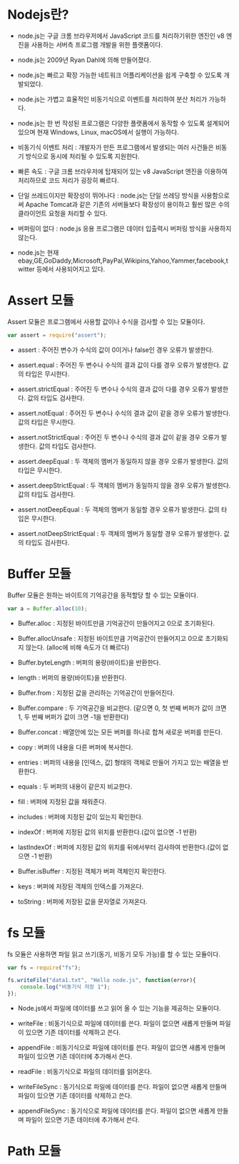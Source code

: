 # Nodejs란?

- node.js는 구글 크롬 브라우저에서 JavaScript 코드를 처리하기위한 엔진인 v8 엔진을 사용하는 서버측 프로그램 개발을 위한 플랫폼이다.

- node.js는 2009년 Ryan Dahl에 의해 만들어졌다.

- node.js는 빠르고 확장 가능한 네트워크 어플리케이션을 쉽게 구축할 수 있도록 개발되었다.

- node.js는 가볍고 효율적인 비동기식으로 이벤트를 처리하여 분산 처리가 가능하다.

- node.js는 한 번 작성된 프로그램은 다양한 플랫폼에서 동작할 수 있도록 설계되어 있으며 현재 Windows, Linux, macOS에서 실행이 가능하다.

- 비동기식 이벤트 처리 : 개발자가 만든 프로그램에서 발생되는 여러 사건들은 비동기 방식으로 동시에 처리될 수 있도록 지원한다.

- 빠른 속도 : 구글 크롬 브라우저에 탑재되어 있는 v8 JavaScript 엔진을 이용하여 처리하므로 코드 처리가 굉장히 빠르다.

- 단일 쓰레드이지만 확장성이 뛰어나다 : node.js는 단일 쓰레딩 방식을 사용함으로써 Apache Tomcat과 같은 기존의 서버들보다 확장성이 용이하고 훨씬 많은 수의 클라이언트 요청을 처리할 수 있다.

- 버퍼링이 없다 : node.js 응용 프로그램은 데이터 입출력시 버퍼링 방식을 사용하지 않는다.

- node.js는 현재 ebay,GE,GoDaddy,Microsoft,PayPal,Wikipins,Yahoo,Yammer,facebook,twitter 등에서 사용되어지고 있다.   

# Assert 모듈

Assert 모듈은 프로그램에서 사용할 값이나 수식을 검사할 수 있는 모듈이다.

```javascript
var assert = require("assert");
```

- assert : 주어진 변수가 수식의 값이 0이거나 false인 경우 오류가 발생한다.

- assert.equal : 주어진 두 변수나 수식의 결과 값이 다를 경우 오류가 발생한다. 값의 타입은 무시한다.

- assert.strictEqual : 주어진 두 변수나 수식의 결과 값이 다를 경우 오류가 발생한다. 값의 타입도 검사한다.

- assert.notEqual : 주어진 두 변수나 수식의 결과 값이 같을 경우 오류가 발생한다. 값의 타입은 무시한다.

- assert.notStrictEqual : 주어진 두 변수나 수식의 결과 값이 같을 경우 오류가 발생한다. 값의 타입도 검사한다.

- assert.deepEqual : 두 객체의 멤버가 동일하지 않을 경우 오류가 발생한다. 값의 타입은 무시한다.

- assert.deepStrictEqual : 두 객체의 멤버가 동일하지 않을 경우 오류가 발생한다. 값의 타입도 검사한다.

- assert.notDeepEqual : 두 객체의 멤버가 동일할 경우 오류가 발생한다. 값의 타입은 무시한다.

- assert.notDeepStrictEqual : 두 객체의 멤버가 동일할 경우 오류가 발생한다. 값의 타입도 검사한다.


# Buffer 모듈

Buffer 모듈은 원하는 바이트의 기억공간을 동적할당 할 수 있는 모듈이다.

```Javascript
var a = Buffer.alloc(10);
```

- Buffer.alloc : 지정된 바이트만큼 기억공간이 만들어지고 0으로 초기화된다.

- Buffer.allocUnsafe : 지정된 바이트만큼 기억공간이 만들어지고 0으로 초기화되지 않는다. (alloc에 비해 속도가 더 빠르다)

- Buffer.byteLength : 버퍼의 용량(바이트)을 반환한다.

- length : 버퍼의 용량(바이트)을 반환한다.

- Buffer.from : 지정된 값을 관리하는 기억공간이 만들어진다.

- Buffer.compare : 두 기억공간을 비교한다. (같으면 0, 첫 번째 버퍼가 값이 크면 1, 두 번째 버퍼가 값이 크면 -1을 반환한다)

- Buffer.concat : 배열안에 있는 모든 버퍼를 하나로 합쳐 새로운 버퍼를 만든다.

- copy : 버퍼의 내용을 다른 버퍼에 복사한다.

- entries : 버퍼의 내용을 [인덱스, 값] 형태의 객체로 만들어 가지고 있는 배열을 반환한다.

- equals : 두 버퍼의 내용이 같은지 비교한다.

- fill : 버퍼에 지정된 값을 채워준다.

- includes : 버퍼에 지정된 값이 있는지 확인한다.

- indexOf : 버퍼에 지정된 값의 위치를 반환한다.(값이 없으면 -1 반환)

- lastIndexOf : 버퍼에 지정된 값의 위치를 뒤에서부터 검사하여 반환한다.(값이 없으면 -1 반환)

- Buffer.isBuffer : 지정된 객체가 버퍼 객체인지 확인한다.

- keys : 버퍼에 저장된 객체의 인덱스를 가져온다.

- toString : 버퍼에 저장된 값을 문자열로 가져온다.

# fs 모듈

fs 모듈은 사용하면 파일 읽고 쓰기(동기, 비동기 모두 가능)를 할 수 있는 모듈이다.

```javascript
var fs = require("fs");

fs.writeFile("data1.txt", "Hello node.js", function(error){
    console.log("비동기식 저장 1");
});
```

- Node.js에서 파일에 데이터를 쓰고 읽어 올 수 있는 기능을 제공하는 모듈이다.

- writeFile : 비동기식으로 파일에 데이터를 쓴다. 파일이 없으면 새롭게 만들며 파일이 있으면 기존 데이터를 삭제하고 쓴다.

- appendFile : 비동기식으로 파일에 데이터를 쓴다. 파일이 없으면 새롭게 만들며 파일이 있으면 기존 데이터에 추가해서 쓴다.

- readFile : 비동기식으로 파일의 데이터를 읽어온다.

- writeFileSync : 동기식으로 파일에 데이터를 쓴다. 파일이 없으면 새롭게 만들며 파일이 있으면 기존 데이터를 삭제하고 쓴다.

- appendFileSync : 동기식으로 파일에 데이터를 쓴다. 파일이 없으면 새롭게 만들며 파일이 있으면 기존 데이터에 추가해서 쓴다.

# Path 모듈 

